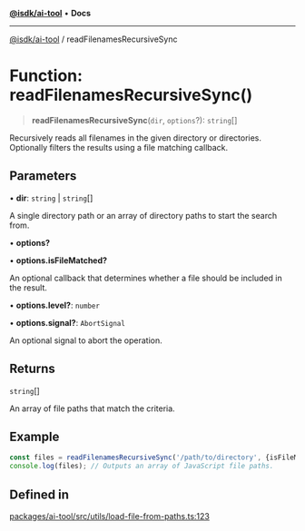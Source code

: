 [**@isdk/ai-tool**](../README.md) • **Docs**

***

[@isdk/ai-tool](../globals.md) / readFilenamesRecursiveSync

# Function: readFilenamesRecursiveSync()

> **readFilenamesRecursiveSync**(`dir`, `options`?): `string`[]

Recursively reads all filenames in the given directory or directories.
Optionally filters the results using a file matching callback.

## Parameters

• **dir**: `string` \| `string`[]

A single directory path or an array of directory paths to start the search from.

• **options?**

• **options.isFileMatched?**

An optional callback that determines whether a file should be included in the result.

• **options.level?**: `number`

• **options.signal?**: `AbortSignal`

An optional signal to abort the operation.

## Returns

`string`[]

An array of file paths that match the criteria.

## Example

```typescript
const files = readFilenamesRecursiveSync('/path/to/directory', {isFileMatched: (filepath) => filepath.endsWith('.js')});
console.log(files); // Outputs an array of JavaScript file paths.
```

## Defined in

[packages/ai-tool/src/utils/load-file-from-paths.ts:123](https://github.com/isdk/ai-tool.js/blob/fe6b47f429fb128627d2210e367fa914b891d314/src/utils/load-file-from-paths.ts#L123)

